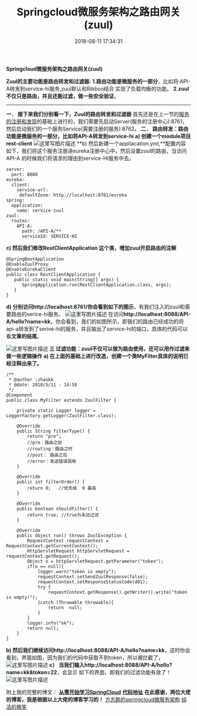 ﻿---
title: Springcloud微服务架构之路由网关(zuul)
comments: true
tags: [SpringCloud ,java]
categories: [微服务架构]
date: 2018-08-11 17:34:31
---
**Springcloud微服务架构之路由网关(zuul)**

**Zuul的主要功能是路由转发和过滤器:**
    **1.路由功能是微服务的一部分**，比如将 API-A转发到service-hi服务,zuul默认和Ribbon结合        实现了负载均衡的功能。
    **2.zuul不仅只是路由，并且还能过滤，做一些安全验证**。
    


----------


**一．	接下来我们分别看一下，Zuul的路由转发和过滤器**
		首先还是在上一节的[服务的注册和发现](https://blog.csdn.net/zhaokk_git/article/details/80228880)的基础上进行的，我们需要先启动Server(服务的注册中心):8761，然后启动我们的一个服务Service(需要注册的服务):8762。
**二．	路由转发：路由功能是微服务的一部分，比如将API-A转发到service-hi**
**a)	创建一个module项目rest-client**
 ![这里写图片描述](https://img-blog.csdn.net/2018052415363735?watermark/2/text/aHR0cHM6Ly9ibG9nLmNzZG4ubmV0L3poYW9ra19naXQ=/font/5a6L5L2T/fontsize/400/fill/I0JBQkFCMA==/dissolve/70)
**b)	然后新建一个appliacation.yml,**配置内容如下，我们将这个服务注册进eureka注册中心中，然后设置zuul的路由，当访问API-A 的时候我们将请求的理由到service-HI服务中去。

```
server:
  port: 8088
eureka:
  client:
    service-url:
     defaultZone: http://localhost:8761/eureka
spring:
  application:
    name: service-zuul
zuul:
  routes:
    API-A:
      path: /API-A/**
      serviceId: SERVICE-HI
```

**c)   然后我们修改RestClientApplication 这个类，增加zuul开启路由的注解**

```
@SpringBootApplication
@EnableZuulProxy
@EnableEurekaClient
public class RestClientApplication {
   public static void main(String[] args) {
      SpringApplication.run(RestClientApplication.class, args);
   }
}
```
	
**d)	分别访问http://localhost:8761/你会看到如下的图示**，有我们注入的zuul和需要路由的serice-hi服务。
 ![这里写图片描述](https://img-blog.csdn.net/2018052415365712?watermark/2/text/aHR0cHM6Ly9ibG9nLmNzZG4ubmV0L3poYW9ra19naXQ=/font/5a6L5L2T/fontsize/400/fill/I0JBQkFCMA==/dissolve/70)
在访问**http://localhost:8088/API-A/hello?name=kk**，你会看到，我们的如图所示，即我们的路由已经成功的将api-a转发到了serive-hi的服务，并且输出了service-hi的端口，具体的代码可以看**文章的结尾**。
 
![这里写图片描述](https://img-blog.csdn.net/20180524153705952?watermark/2/text/aHR0cHM6Ly9ibG9nLmNzZG4ubmV0L3poYW9ra19naXQ=/font/5a6L5L2T/fontsize/400/fill/I0JBQkFCMA==/dissolve/70)
**三   过滤功能：zuul不仅可以做为路由使用，还可以用作过滤来做一些逻辑操作**
**a)	在上面的基础上进行改造，创建一个类MyFilter具体的说明已经注释出来了。**

```
/**
 * @author :zhaokk
 * @date: 2018/5/11 - 14:58
 */
@Component
public class MyFilter extends ZuulFilter {

    private static Logger logger = LoggerFactory.getLogger(ZuulFilter.class);

    @Override
    public String filterType() {
        return "pre";
        //pre：路由之前
        //routing：路由之时
        //post： 路由之后
        //error：发送错误调用
    }

    @Override
    public int filterOrder() {
        return 0;   //优先级  0 最高
    }

    @Override
    public boolean shouldFilter() {
        return true; //true为永远过滤
    }

    @Override
    public Object run() throws ZuulException {
        RequestContext requestContext = RequestContext.getCurrentContext();
        HttpServletRequest httpServletRequest = requestContext.getRequest();
        Object o = httpServletRequest.getParameter("token");
        if(o == null){
            logger.warn("token is empty");
            requestContext.setSendZuulResponse(false);
            requestContext.setResponseStatusCode(401);
            try {
                requestContext.getResponse().getWriter().write("token is empty!");
            }catch (Throwable throwable){
                return  null;
            }
        }
        logger.info("ok");
        return null;
    }
}
```

**b)	然后我们继续访问http://localhost:8088/API-A/hello?name=kk**，这时你会看到，界面如图，因为我们的代码中获取不到token，所以被拦截了，
![这里写图片描述](https://img-blog.csdn.net/20180524153718401?watermark/2/text/aHR0cHM6Ly9ibG9nLmNzZG4ubmV0L3poYW9ra19naXQ=/font/5a6L5L2T/fontsize/400/fill/I0JBQkFCMA==/dissolve/70)
 **c） 当我们输入http://localhost:8088/API-A/hello?name=kk&token=22**，会显示 如下的界面，即我们的过滤功能有效了！
![这里写图片描述](https://img-blog.csdn.net/20180524153724592?watermark/2/text/aHR0cHM6Ly9ibG9nLmNzZG4ubmV0L3poYW9ra19naXQ=/font/5a6L5L2T/fontsize/400/fill/I0JBQkFCMA==/dissolve/70)
 
附上我的完整的博文： 
**[从零开始学习SpringCloud](https://blog.csdn.net/zhaokk_git/article/details/80228420)** 
**[代码地址](https://github.com/zhaokuankuan/springcloud/tree/master/SpringCloudZuul)** 
**在此感谢，两位大佬的博客，我是根据以上大佬的博客学习的！**
 [方志鹏的springcloud微服务架构](https://blog.csdn.net/forezp/article/details/70148833) 
 [纯洁的微笑](http://www.ityouknow.com/spring-cloud.html)
